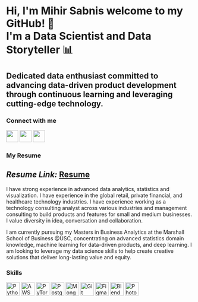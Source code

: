 Hi, I'm Mihir Sabnis welcome to my GitHub! 👋  
I'm a Data Scientist and Data Storyteller 📊
=====================================
Dedicated data enthusiast committed to advancing data-driven product development through continuous learning and leveraging cutting-edge technology.
------------------------------------

### Connect with me 

<p align="left"> <a href="mailto:mihirraj@marshall.usc.edu" target="_blank" rel="noreferrer"><img src="https://gist.githubusercontent.com/PranoyBu/d3a635ca00fb890856ad2b12a2f92a0a/raw/mail.svg" width="32" height="32" /></a> <a href="https://www.github.com/mihirsab" target="_blank" rel="noreferrer"><img src="https://raw.githubusercontent.com/danielcranney/readme-generator/main/public/icons/socials/github.svg" width="32" height="32" /></a> <a href="https://www.linkedin.com/in/mihirrsabnis/" target="_blank" rel="noreferrer"><img src="https://raw.githubusercontent.com/danielcranney/readme-generator/main/public/icons/socials/linkedin.svg" width="32" height="32" /></a></p>

### My Resume  
*Resume Link:* [Resume](https://drive.google.com/file/d/1i-NIzlBHuM1QsxqTIcWXhM8G0u3NitpO/view?usp=sharing)
------------------------------------
I have strong experience in advanced data analytics, statistics and visualization. I have experience in the global retail, private financial, and healthcare technology industries. I have experience working as a technology consulting analyst across various industries and management consulting to build products and features for small and medium businesses. I value diversity in idea, conversation and collaboration.

I am currently pursuing my Masters in Business Analytics at the Marshall School of Business @USC, concentrating on advanced statistics domain knowledge, machine learning for data-driven products, and deep learning. I am looking to leverage my data science skills to help create creative solutions that deliver long-lasting value and equity.

### Skills

<p align="left">
<a href="https://www.python.org/" target="_blank" rel="noreferrer"><img src="https://raw.githubusercontent.com/danielcranney/readme-generator/main/public/icons/skills/python-colored.svg" width="36" height="36" alt="Python" /></a> <a href="https://aws.amazon.com/" target="_blank" rel="noreferrer"><img src="https://raw.githubusercontent.com/danielcranney/readme-generator/main/public/icons/skills/aws-colored.svg" width="36" height="36" alt="AWS" /></a> <a href="https://pytorch.org/" target="_blank" rel="noreferrer"><img src="https://raw.githubusercontent.com/danielcranney/readme-generator/main/public/icons/skills/pytorch-colored.svg" width="36" height="36" alt="PyTorch" /></a> <a href="https://www.postgresql.org/" target="_blank" rel="noreferrer"><img src="https://raw.githubusercontent.com/danielcranney/readme-generator/main/public/icons/skills/postgresql-colored.svg" width="36" height="36" alt="PostgreSQL" /></a> <a href="https://www.mongodb.com/" target="_blank" rel="noreferrer"><img src="https://raw.githubusercontent.com/danielcranney/readme-generator/main/public/icons/skills/mongodb-colored.svg" width="36" height="36" alt="MongoDB" /></a> <a href="https://git-scm.com/" target="_blank" rel="noreferrer"><img src="https://raw.githubusercontent.com/danielcranney/readme-generator/main/public/icons/skills/git-colored.svg" width="36" height="36" alt="Git" /></a> <a href="https://www.figma.com/" target="_blank" rel="noreferrer"><img src="https://raw.githubusercontent.com/danielcranney/readme-generator/main/public/icons/skills/figma-colored.svg" width="36" height="36" alt="Figma" /></a> <a href="https://www.blender.org/" target="_blank" rel="noreferrer"><img src="https://raw.githubusercontent.com/danielcranney/readme-generator/main/public/icons/skills/blender-colored.svg" width="36" height="36" alt="Blender" /></a> <a href="https://www.adobe.com/uk/products/photoshop.html" target="_blank" rel="noreferrer"><img src="https://raw.githubusercontent.com/danielcranney/readme-generator/main/public/icons/skills/photoshop-colored.svg" width="36" height="36" alt="Photoshop" /></a>
</p>
